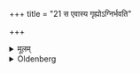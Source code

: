 +++
title = "21 स एवास्य गृह्योऽग्निर्भवति"

+++

<details><summary>मूलम्</summary>

स एवास्य गृह्योऽग्निर्भवति २१
</details>

<details><summary>Oldenberg</summary>

21. That becomes his (sacred) domestic fire.
</details>
